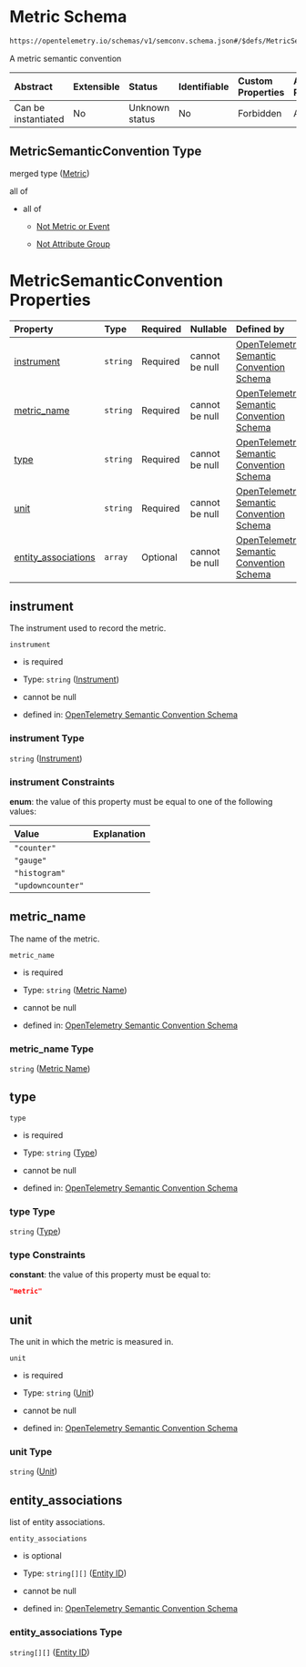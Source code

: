 # Metric Schema

```txt
https://opentelemetry.io/schemas/v1/semconv.schema.json#/$defs/MetricSemanticConvention
```

A metric semantic convention

| Abstract            | Extensible | Status         | Identifiable | Custom Properties | Additional Properties | Access Restrictions | Defined In                                                                           |
| :------------------ | :--------- | :------------- | :----------- | :---------------- | :-------------------- | :------------------ | :----------------------------------------------------------------------------------- |
| Can be instantiated | No         | Unknown status | No           | Forbidden         | Allowed               | none                | [semconv.schema.json\*](../../../schemas/semconv.schema.json "open original schema") |

## MetricSemanticConvention Type

merged type ([Metric](../metric/README.md))

all of

* all of

  * [Not Metric or Event](../semantic/semconv-opentelemetry-semantic-convention-schema-definitions-semantic-convention-base-allof-not-metric-or-event.md "check type definition")

  * [Not Attribute Group](../semantic/semconv-opentelemetry-semantic-convention-schema-definitions-semantic-convention-base-allof-not-attribute-group.md "check type definition")

# MetricSemanticConvention Properties

| Property                                     | Type     | Required | Nullable       | Defined by                                                                                                                                                                                                                                                                 |
| :------------------------------------------- | :------- | :------- | :------------- | :------------------------------------------------------------------------------------------------------------------------------------------------------------------------------------------------------------------------------------------------------------------------- |
| [instrument](#instrument)                    | `string` | Required | cannot be null | [OpenTelemetry Semantic Convention Schema](../metric/semconv-opentelemetry-semantic-convention-schema-definitions-metric-properties-instrument.md "https://opentelemetry.io/schemas/v1/semconv.schema.json#/$defs/MetricSemanticConvention/properties/instrument")                   |
| [metric\_name](#metric_name)                 | `string` | Required | cannot be null | [OpenTelemetry Semantic Convention Schema](../metric/semconv-opentelemetry-semantic-convention-schema-definitions-metric-properties-metric-name.md "https://opentelemetry.io/schemas/v1/semconv.schema.json#/$defs/MetricSemanticConvention/properties/metric_name")                 |
| [type](#type)                                | `string` | Required | cannot be null | [OpenTelemetry Semantic Convention Schema](../metric/semconv-opentelemetry-semantic-convention-schema-definitions-metric-properties-type.md "https://opentelemetry.io/schemas/v1/semconv.schema.json#/$defs/MetricSemanticConvention/properties/type")                               |
| [unit](#unit)                                | `string` | Required | cannot be null | [OpenTelemetry Semantic Convention Schema](../metric/semconv-opentelemetry-semantic-convention-schema-definitions-metric-properties-unit.md "https://opentelemetry.io/schemas/v1/semconv.schema.json#/$defs/MetricSemanticConvention/properties/unit")                               |
| [entity\_associations](#entity_associations) | `array`  | Optional | cannot be null | [OpenTelemetry Semantic Convention Schema](../metric/semconv-opentelemetry-semantic-convention-schema-definitions-metric-properties-entity-associations.md "https://opentelemetry.io/schemas/v1/semconv.schema.json#/$defs/MetricSemanticConvention/properties/entity_associations") |

## instrument

The instrument used to record the metric.

`instrument`

* is required

* Type: `string` ([Instrument](../metric/semconv-opentelemetry-semantic-convention-schema-definitions-metric-properties-instrument.md))

* cannot be null

* defined in: [OpenTelemetry Semantic Convention Schema](../metric/semconv-opentelemetry-semantic-convention-schema-definitions-metric-properties-instrument.md "https://opentelemetry.io/schemas/v1/semconv.schema.json#/$defs/MetricSemanticConvention/properties/instrument")

### instrument Type

`string` ([Instrument](../metric/semconv-opentelemetry-semantic-convention-schema-definitions-metric-properties-instrument.md))

### instrument Constraints

**enum**: the value of this property must be equal to one of the following values:

| Value             | Explanation |
| :---------------- | :---------- |
| `"counter"`       |             |
| `"gauge"`         |             |
| `"histogram"`     |             |
| `"updowncounter"` |             |

## metric\_name

The name of the metric.

`metric_name`

* is required

* Type: `string` ([Metric Name](../metric/semconv-opentelemetry-semantic-convention-schema-definitions-metric-properties-metric-name.md))

* cannot be null

* defined in: [OpenTelemetry Semantic Convention Schema](../metric/semconv-opentelemetry-semantic-convention-schema-definitions-metric-properties-metric-name.md "https://opentelemetry.io/schemas/v1/semconv.schema.json#/$defs/MetricSemanticConvention/properties/metric_name")

### metric\_name Type

`string` ([Metric Name](../metric/semconv-opentelemetry-semantic-convention-schema-definitions-metric-properties-metric-name.md))

## type



`type`

* is required

* Type: `string` ([Type](../metric/semconv-opentelemetry-semantic-convention-schema-definitions-metric-properties-type.md))

* cannot be null

* defined in: [OpenTelemetry Semantic Convention Schema](../metric/semconv-opentelemetry-semantic-convention-schema-definitions-metric-properties-type.md "https://opentelemetry.io/schemas/v1/semconv.schema.json#/$defs/MetricSemanticConvention/properties/type")

### type Type

`string` ([Type](../metric/semconv-opentelemetry-semantic-convention-schema-definitions-metric-properties-type.md))

### type Constraints

**constant**: the value of this property must be equal to:

```json
"metric"
```

## unit

The unit in which the metric is measured in.

`unit`

* is required

* Type: `string` ([Unit](../metric/semconv-opentelemetry-semantic-convention-schema-definitions-metric-properties-unit.md))

* cannot be null

* defined in: [OpenTelemetry Semantic Convention Schema](../metric/semconv-opentelemetry-semantic-convention-schema-definitions-metric-properties-unit.md "https://opentelemetry.io/schemas/v1/semconv.schema.json#/$defs/MetricSemanticConvention/properties/unit")

### unit Type

`string` ([Unit](../metric/semconv-opentelemetry-semantic-convention-schema-definitions-metric-properties-unit.md))

## entity\_associations

list of entity associations.

`entity_associations`

* is optional

* Type: `string[][]` ([Entity ID](../entity/semconv-opentelemetry-semantic-convention-schema-definitions-entity-association-entity-id.md))

* cannot be null

* defined in: [OpenTelemetry Semantic Convention Schema](../metric/semconv-opentelemetry-semantic-convention-schema-definitions-metric-properties-entity-associations.md "https://opentelemetry.io/schemas/v1/semconv.schema.json#/$defs/MetricSemanticConvention/properties/entity_associations")

### entity\_associations Type

`string[][]` ([Entity ID](../entity/semconv-opentelemetry-semantic-convention-schema-definitions-entity-association-entity-id.md))

